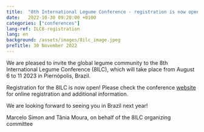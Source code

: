 ```yaml
---
title:  "8th International Legume Conference - registration is now open"
date:   2022-10-30 09:20:00 +0100
categories: ["conferences"]
lang-ref: ILC8-registration
lang: en
background: /assets/images/8ilc_image.jpeg
preTitle: 30 November 2022
---
```


We are pleased to invite the global legume community to the 8th International Legume Conference (8ILC), which will take place from August 6 to 11 2023 in Piernópolis, Brazil. 
 
Registration for the 8ILC is now open! Please check the conference [website](https://www.8ilc.com/) for online registration and additional information.
 
We are looking forward to seeing you in Brazil next year!
 
Marcelo Simon and Tânia Moura, on behalf of the 8ILC organizing committee

